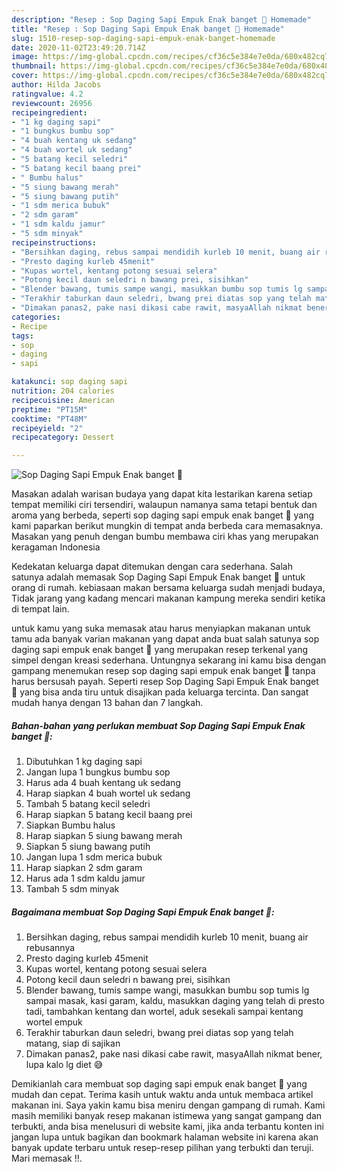```yaml
---
description: "Resep : Sop Daging Sapi Empuk Enak banget 🤤 Homemade"
title: "Resep : Sop Daging Sapi Empuk Enak banget 🤤 Homemade"
slug: 1510-resep-sop-daging-sapi-empuk-enak-banget-homemade
date: 2020-11-02T23:49:20.714Z
image: https://img-global.cpcdn.com/recipes/cf36c5e384e7e0da/680x482cq70/sop-daging-sapi-empuk-enak-banget-🤤-foto-resep-utama.jpg
thumbnail: https://img-global.cpcdn.com/recipes/cf36c5e384e7e0da/680x482cq70/sop-daging-sapi-empuk-enak-banget-🤤-foto-resep-utama.jpg
cover: https://img-global.cpcdn.com/recipes/cf36c5e384e7e0da/680x482cq70/sop-daging-sapi-empuk-enak-banget-🤤-foto-resep-utama.jpg
author: Hilda Jacobs
ratingvalue: 4.2
reviewcount: 26956
recipeingredient:
- "1 kg daging sapi"
- "1 bungkus bumbu sop"
- "4 buah kentang uk sedang"
- "4 buah wortel uk sedang"
- "5 batang kecil seledri"
- "5 batang kecil baang prei"
- " Bumbu halus"
- "5 siung bawang merah"
- "5 siung bawang putih"
- "1 sdm merica bubuk"
- "2 sdm garam"
- "1 sdm kaldu jamur"
- "5 sdm minyak"
recipeinstructions:
- "Bersihkan daging, rebus sampai mendidih kurleb 10 menit, buang air rebusannya"
- "Presto daging kurleb 45menit"
- "Kupas wortel, kentang potong sesuai selera"
- "Potong kecil daun seledri n bawang prei, sisihkan"
- "Blender bawang, tumis sampe wangi, masukkan bumbu sop tumis lg sampai masak, kasi garam, kaldu, masukkan daging yang telah di presto tadi, tambahkan kentang dan wortel, aduk sesekali sampai kentang wortel empuk"
- "Terakhir taburkan daun seledri, bwang prei diatas sop yang telah matang, siap di sajikan"
- "Dimakan panas2, pake nasi dikasi cabe rawit, masyaAllah nikmat bener, lupa kalo lg diet 😅"
categories:
- Recipe
tags:
- sop
- daging
- sapi

katakunci: sop daging sapi 
nutrition: 204 calories
recipecuisine: American
preptime: "PT15M"
cooktime: "PT48M"
recipeyield: "2"
recipecategory: Dessert

---
```



![Sop Daging Sapi Empuk Enak banget 🤤](https://img-global.cpcdn.com/recipes/cf36c5e384e7e0da/680x482cq70/sop-daging-sapi-empuk-enak-banget-🤤-foto-resep-utama.jpg)

Masakan adalah warisan budaya yang dapat kita lestarikan karena setiap tempat memiliki ciri tersendiri, walaupun namanya sama tetapi bentuk dan aroma yang berbeda, seperti sop daging sapi empuk enak banget 🤤 yang kami paparkan berikut mungkin di tempat anda berbeda cara memasaknya. Masakan yang penuh dengan bumbu membawa ciri khas yang merupakan keragaman Indonesia



Kedekatan keluarga dapat ditemukan dengan cara sederhana. Salah satunya adalah memasak Sop Daging Sapi Empuk Enak banget 🤤 untuk orang di rumah. kebiasaan makan bersama keluarga sudah menjadi budaya, Tidak jarang yang kadang mencari makanan kampung mereka sendiri ketika di tempat lain.

untuk kamu yang suka memasak atau harus menyiapkan makanan untuk tamu ada banyak varian makanan yang dapat anda buat salah satunya sop daging sapi empuk enak banget 🤤 yang merupakan resep terkenal yang simpel dengan kreasi sederhana. Untungnya sekarang ini kamu bisa dengan gampang menemukan resep sop daging sapi empuk enak banget 🤤 tanpa harus bersusah payah.
Seperti resep Sop Daging Sapi Empuk Enak banget 🤤 yang bisa anda tiru untuk disajikan pada keluarga tercinta. Dan sangat mudah hanya dengan 13 bahan dan 7 langkah.


<!--inarticleads1-->

##### Bahan-bahan yang perlukan membuat Sop Daging Sapi Empuk Enak banget 🤤:

1. Dibutuhkan 1 kg daging sapi
1. Jangan lupa 1 bungkus bumbu sop
1. Harus ada 4 buah kentang uk sedang
1. Harap siapkan 4 buah wortel uk sedang
1. Tambah 5 batang kecil seledri
1. Harap siapkan 5 batang kecil baang prei
1. Siapkan  Bumbu halus
1. Harap siapkan 5 siung bawang merah
1. Siapkan 5 siung bawang putih
1. Jangan lupa 1 sdm merica bubuk
1. Harap siapkan 2 sdm garam
1. Harus ada 1 sdm kaldu jamur
1. Tambah 5 sdm minyak




<!--inarticleads2-->

##### Bagaimana membuat  Sop Daging Sapi Empuk Enak banget 🤤:

1. Bersihkan daging, rebus sampai mendidih kurleb 10 menit, buang air rebusannya
1. Presto daging kurleb 45menit
1. Kupas wortel, kentang potong sesuai selera
1. Potong kecil daun seledri n bawang prei, sisihkan
1. Blender bawang, tumis sampe wangi, masukkan bumbu sop tumis lg sampai masak, kasi garam, kaldu, masukkan daging yang telah di presto tadi, tambahkan kentang dan wortel, aduk sesekali sampai kentang wortel empuk
1. Terakhir taburkan daun seledri, bwang prei diatas sop yang telah matang, siap di sajikan
1. Dimakan panas2, pake nasi dikasi cabe rawit, masyaAllah nikmat bener, lupa kalo lg diet 😅




Demikianlah cara membuat sop daging sapi empuk enak banget 🤤 yang mudah dan cepat. Terima kasih untuk waktu anda untuk membaca artikel makanan ini. Saya yakin kamu bisa meniru dengan gampang di rumah. Kami masih memiliki banyak resep makanan istimewa yang sangat gampang dan terbukti, anda bisa menelusuri di website kami, jika anda terbantu konten ini jangan lupa untuk bagikan dan bookmark halaman website ini karena akan banyak update terbaru untuk resep-resep pilihan yang terbukti dan teruji. Mari memasak !!. 
